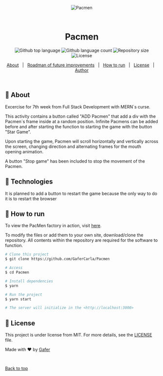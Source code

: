 <div align="center" id="top"> 
  <img src="./.github/app.gif" alt="Pacmen" />

  &#xa0;

  <!-- <a href="https://Pacmen.netlify.app">Demo</a> -->
</div>

<h1 align="center">Pacmen</h1>

<p align="center">
  <img alt="Github top language" src="https://img.shields.io/github/languages/top/GaferCarla/Pacmen?color=56BEB8">

  <img alt="Github language count" src="https://img.shields.io/github/languages/count/GaferCarla/Pacmen?color=56BEB8">

  <img alt="Repository size" src="https://img.shields.io/github/repo-size/GaferCarla/Pacmen?color=56BEB8">

  <img alt="License" src="https://img.shields.io/github/license/GaferCarla/Pacmen?color=56BEB8">

  <!-- <img alt="Github issues" src="https://img.shields.io/github/issues/GaferCarla/Pacmen?color=56BEB8" /> -->

  <!-- <img alt="Github forks" src="https://img.shields.io/github/forks/GaferCarla/Pacmen?color=56BEB8" /> -->

  <!-- <img alt="Github stars" src="https://img.shields.io/github/stars/GaferCarla/Pacmen?color=56BEB8" /> -->
</p>

<!-- Status -->

<!-- <h4 align="center"> 
	🚧  Pacmen 🚀 Under construction...  🚧
</h4> 

<hr> -->

<p align="center">
  <a href="#dart-about">About</a> &#xa0; | &#xa0; 
  <a href="#rocket-technologies">Roadman of future improvements</a> &#xa0; | &#xa0;
  <a href="#checkered_flag-starting">How to run</a> &#xa0; | &#xa0;
  <a href="#memo-license">License</a> &#xa0; | &#xa0;
  <a href="https://github.com/GaferCarla" target="_blank">Author</a>
</p>

<br>

## :dart: About ##

Excercise for 7th week from Full Stack Development with MERN´s curse.

This activity contains a button called "ADD Pacmen" that add a div with the Pacmen´s frame inside at a random position. Infinite Pacmens can be added before and after starting the function to starting the game with the button "Star Game".

Upon starting the game, Pacmen will scroll horizontally and vertically across the screen, changing direction and alternating frames for the mouth opening animation.

A button "Stop game" has been included to stop the movement of the Pacmen.





## :rocket: Technologies ##

It is planned to add a button to restart the game because the only way to do it is to restart the browser


## :checkered_flag: How to run ##


To view the PacMen factory in action, visit <a href="https://gafercarla.github.io/Pacmen/">here<a>.


To modify the files or add them to your own site, download/clone the repository. All contents within the repository are required for the software to function.


```bash
# Clone this project
$ git clone https://github.com/GaferCarla/Pacmen

# Access
$ cd Pacmen

# Install dependencies
$ yarn

# Run the project
$ yarn start

# The server will initialize in the <http://localhost:3000>
```

## :memo: License ##

This project is under license from MIT. For more details, see the [LICENSE](LICENSE.md) file.


Made with :heart: by <a href="https://github.com/GaferCarla" target="_blank">Gafer</a>

&#xa0;

<a href="#top">Back to top</a>
